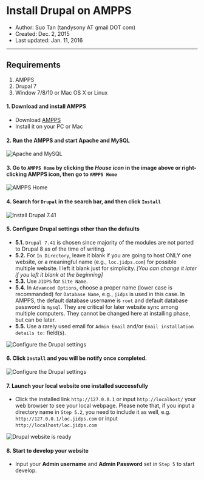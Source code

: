 # Install Drupal on AMPPS

* Author: Suo Tan (tandysony AT gmail DOT com)
* Created: Dec. 2, 2015
* Last updated: Jan. 11, 2016

---

## Requirements
1. AMPPS
2. Drupal 7
3. Window 7/8/10 or Mac OS X or Linux

#### 1. Download and install AMPPS
 * Download [AMPPS](http://www.ampps.com/)
 * Install it on your PC or Mac

#### 2. Run the AMPPS and start Apache and MySQL

 ![Apache and MySQL](img/Apache_MySQL.png)

#### 3. Go to `AMPPS Home` by clicking the *House icon* in the image above or right-clicking AMPPS icon, then go to `AMPPS Home`

 ![AMPPS Home](img/right_click_icon.png)

#### 4. Search for `Drupal` in the search bar, and then click `Install`

 ![Install Drupal 7.41](img/Install_Drupal.png)

#### 5. Configure Drupal settings other than the defaults
 * **5.1.** `Drupal 7.41` is chosen since majority of the modules are not ported to Drupal 8 as of the time of writing.  
 * **5.2.** For `In Directory`, leave it blank if you are going to host ONLY one website, or a meaningful name (e.g., `loc.jidps.com`) for possible multiple website. I left it blank just for simplicity. *[You can change it later if you left it blank at the beginning]*
 * **5.3.** Use `JIDPS` for `Site Name`.
 * **5.4.** In `Advanced Options`, choose a proper name (lower case is recommanded) for `Database Name`, e.g., `jidps` is used in this case. In AMPPS, the default database username is `root` and default database password is `mysql`. They are critical for later website sync among multiple computers. They cannot be changed here at installing phase, but can be later.
 * **5.5.** Use a rarely used email for `Admin Email` and/or `Email installation details to:` field(s).

 ![Configure the Drupal settings](img/Configure_Drupal_Installation.png)

#### 6. Click `Install` and you will be notify once completed.

 ![Configure the Drupal settings](img/Drupal_Installed_successfully.png)

#### 7. Launch your local website one installed successfully

 * Click the installed link `http://127.0.0.1` or input `http://localhost/` your web browser to see your local webpage. Please note that, if you input a directory name in `Step 5.2`, you need to include it as well, e.g. `http://127.0.0.1/loc.jidps.com` or input `http://localhost/loc.jidps.com`

 ![Drupal website is ready](img/website_ready.png)

#### 8. Start to develop your website
 * Input your **Admin username** and **Admin Password** set in `Step 5` to start develop.
